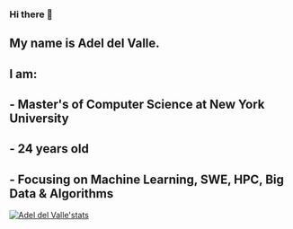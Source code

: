 ### Hi there 👋

## My name is Adel del Valle. 
## I am:
## - Master's of Computer Science at New York University 
## - 24 years old
## - Focusing on Machine Learning, SWE, HPC, Big Data & Algorithms
[![Adel del Valle'stats](https://github-readme-stats.vercel.app/api?username=adeldelvalle)](https://github.com/adeldelvalle/github-readme-stats)

<!--
**adeldelvalle/adeldelvalle** is a ✨ _special_ ✨ repository because its `README.md` (this file) appears on your GitHub profile.

Here are some ideas to get you started:

- 🔭 I’m currently working on ...
- 🌱 I’m currently learning ...
- 👯 I’m looking to collaborate on ...
- 🤔 I’m looking for help with ...
- 💬 Ask me about ...
- 📫 How to reach me: ...
- 😄 Pronouns: ...
- ⚡ Fun fact: ...
-->
